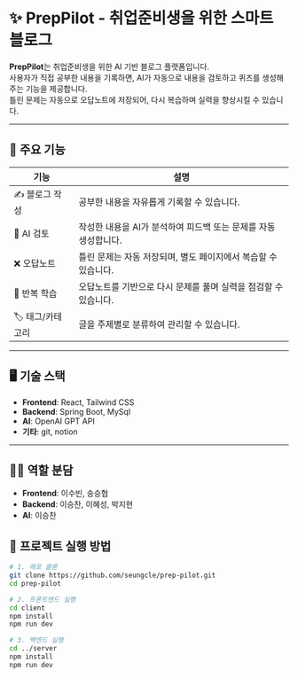 # ✨ PrepPilot - 취업준비생을 위한 스마트 블로그

**PrepPilot**는 취업준비생을 위한 AI 기반 블로그 플랫폼입니다.  
사용자가 직접 공부한 내용을 기록하면, AI가 자동으로 내용을 검토하고 퀴즈를 생성해주는 기능을 제공합니다.  
틀린 문제는 자동으로 오답노트에 저장되어, 다시 복습하며 실력을 향상시킬 수 있습니다.

---

## 🌟 주요 기능

| 기능 | 설명 |
|------|------|
| ✍️ 블로그 작성 | 공부한 내용을 자유롭게 기록할 수 있습니다. |
| 🤖 AI 검토 | 작성한 내용을 AI가 분석하여 피드백 또는 문제를 자동 생성합니다. |
| ❌ 오답노트 | 틀린 문제는 자동 저장되며, 별도 페이지에서 복습할 수 있습니다. |
| 🔁 반복 학습 | 오답노트를 기반으로 다시 문제를 풀며 실력을 점검할 수 있습니다. |
| 🏷️ 태그/카테고리 | 글을 주제별로 분류하여 관리할 수 있습니다. |

---

## 🖥️ 기술 스택

- **Frontend**: React, Tailwind CSS  
- **Backend**: Spring Boot, MySql  
- **AI**: OpenAI GPT API  
- **기타**: git, notion

---

## 🧑‍💻 역할 분담

- **Frontend**: 이수빈, 송승협 
- **Backend**: 이승찬, 이혜성, 박지현  
- **AI**: 이승찬

## 🚀 프로젝트 실행 방법

```bash
# 1. 레포 클론
git clone https://github.com/seungcle/prep-pilot.git
cd prep-pilot

# 2. 프론트엔드 실행
cd client
npm install
npm run dev

# 3. 백엔드 실행
cd ../server
npm install
npm run dev
